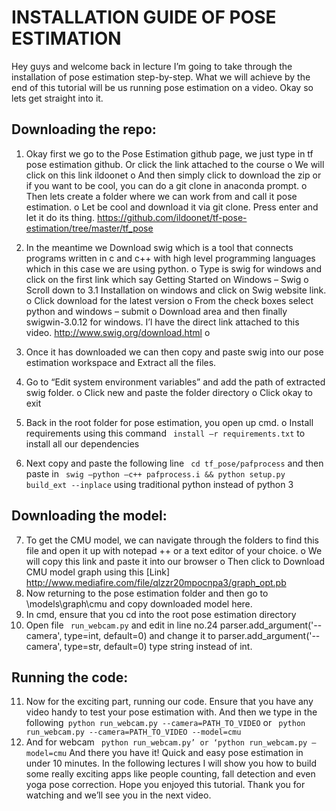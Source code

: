 # INSTALLATION GUIDE OF POSE ESTIMATION

Hey guys and welcome back in lecture I’m going to take through the installation of pose estimation step-by-step. What we will achieve by the end of this tutorial will be us running pose estimation on a video. Okay so lets get straight into it. 

## Downloading the repo:

1.	Okay first we go to the Pose Estimation github page, we just type in tf pose estimation github. Or click the link attached to the course
o	We will click on this link ildoonet
o	And then simply click to download the zip or if you want to be cool, you can do a git clone in anaconda prompt. 
o	Then lets create a folder where we can work from and call it pose estimation.
o	Let be cool and download it via git clone. Press enter and let it do its thing. https://github.com/ildoonet/tf-pose-estimation/tree/master/tf_pose

2.	In the meantime we Download swig which is a tool that connects programs written in c and c++ with high level programming languages which in this case we are using python. 
o	Type is swig for windows and click on the first link which say Getting Started on Windows – Swig
o	Scroll down to 3.1 Installation on windows and click on Swig website link.
o	Click download for the latest version
o	From the check boxes select python and windows – submit
o	Download area and then finally  swigwin-3.0.12 for windows. I’l have the direct link attached to this video. http://www.swig.org/download.html
o	
			
3.	Once it has downloaded we can then copy and paste swig into our pose estimation workspace and Extract all the files.
4.	Go to “Edit system environment variables” and add the path of extracted swig folder. 
o	Click new and paste the folder directory
o	Click okay to exit 
5.	Back in the root folder for pose estimation, you open up cmd. 
o	Install requirements using this command ``` install –r requirements.txt```  to install all our dependencies 
6.	Next copy and paste the following line ``` cd tf_pose/pafprocess``` and then paste in  ``` swig –python –c++ pafprocess.i && python setup.py build_ext --inplace```  using traditional python instead of python 3

## Downloading the model:

7.	To get the CMU model, we can navigate through the folders to find this file and open it up with notepad ++ or a text editor of your choice. 
o	We will copy this link and paste it into our browser
o	Then click to Download CMU model graph using this [Link] http://www.mediafire.com/file/qlzzr20mpocnpa3/graph_opt.pb
8.	Now returning to the pose estimation folder and then go to \models\graph\cmu and copy downloaded model here.
9.	In cmd, ensure that you cd into the root pose estimation directory
10.	Open file ``` run_webcam.py``` and edit in line no.24 parser.add_argument('--camera', type=int, default=0) and change it to parser.add_argument('--camera', type=str, default=0) type string instead of int.

## Running the code:

11.	Now for the exciting part, running our code. Ensure that you have any video handy to test your pose estimation with. And then we type in the following``` python run_webcam.py --camera=PATH_TO_VIDEO```  or ``` python run_webcam.py --camera=PATH_TO_VIDEO --model=cmu```
12.	And for webcam ``` python run_webcam.py’ or ‘python run_webcam.py –model=cmu```
And there you have it! Quick and easy pose estimation in under 10 minutes. In the following lectures I will show you how to build some really exciting apps like people counting, fall detection and even yoga pose correction. Hope you enjoyed this tutorial.
Thank you for watching and we’ll see you in the next video. 





